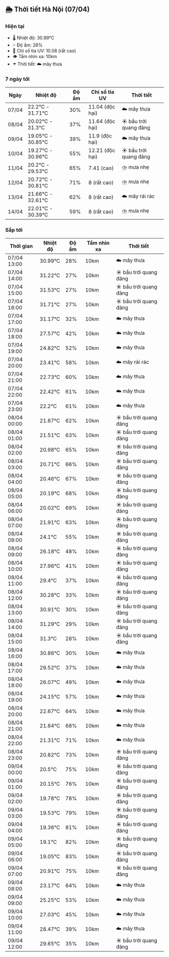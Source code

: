 ## 🌦️ Thời tiết Hà Nội (07/04)

### Hiện tại

- 🌡️ Nhiệt độ: 30.99℃
- 💦 Độ ẩm: 28%
- 🌟 Chỉ số tia UV: 10.08 (rất cao)
- 👁️ Tầm nhìn xa: 10km
- ☂️ Thời tiết: ☁️ mây thưa

### 7 ngày tới

| Ngày | Nhiệt độ | Độ ẩm | Chỉ số tia UV | Thời tiết |
| --- | --- | --- | --- | --- |
| 07/04 | 22.2℃ - 31.71℃ | 30% | 11.04 (độc hại) | ☁️ mây thưa |
| 08/04 | 20.02℃ - 31.3℃ | 37% | 11.64 (độc hại) | ☀️ bầu trời quang đãng |
| 09/04 | 19.05℃ - 30.85℃ | 39% | 11.9 (độc hại) | ☁️ mây thưa |
| 10/04 | 19.27℃ - 30.96℃ | 55% | 12.21 (độc hại) | ☀️ bầu trời quang đãng |
| 11/04 | 20.2℃ - 29.53℃ | 65% | 7.41 (cao) | ⛈️ mưa nhẹ |
| 12/04 | 20.72℃ - 30.81℃ | 71% | 8 (rất cao) | ⛈️ mưa nhẹ |
| 13/04 | 21.66℃ - 32.61℃ | 62% | 8 (rất cao) | ☁️ mây rải rác |
| 14/04 | 22.01℃ - 30.39℃ | 59% | 8 (rất cao) | ⛈️ mưa nhẹ |

### Sắp tới

| Thời gian | Nhiệt độ | Độ ẩm | Tầm nhìn xa | Thời tiết |
| --- | --- | --- | --- | --- |
| 07/04 13:00 | 30.99℃ | 28% | 10km | ☁️ mây thưa |
| 07/04 14:00 | 31.22℃ | 27% | 10km | ☀️ bầu trời quang đãng |
| 07/04 15:00 | 31.53℃ | 27% | 10km | ☀️ bầu trời quang đãng |
| 07/04 16:00 | 31.71℃ | 27% | 10km | ☀️ bầu trời quang đãng |
| 07/04 17:00 | 31.17℃ | 32% | 10km | ☁️ mây thưa |
| 07/04 18:00 | 27.57℃ | 42% | 10km | ☁️ mây thưa |
| 07/04 19:00 | 24.82℃ | 52% | 10km | ☁️ mây thưa |
| 07/04 20:00 | 23.41℃ | 58% | 10km | ☁️ mây rải rác |
| 07/04 21:00 | 22.73℃ | 60% | 10km | ☁️ mây thưa |
| 07/04 22:00 | 22.42℃ | 61% | 10km | ☁️ mây thưa |
| 07/04 23:00 | 22.2℃ | 61% | 10km | ☁️ mây thưa |
| 08/04 00:00 | 21.87℃ | 62% | 10km | ☀️ bầu trời quang đãng |
| 08/04 01:00 | 21.51℃ | 63% | 10km | ☀️ bầu trời quang đãng |
| 08/04 02:00 | 20.98℃ | 65% | 10km | ☀️ bầu trời quang đãng |
| 08/04 03:00 | 20.71℃ | 66% | 10km | ☀️ bầu trời quang đãng |
| 08/04 04:00 | 20.46℃ | 67% | 10km | ☀️ bầu trời quang đãng |
| 08/04 05:00 | 20.19℃ | 68% | 10km | ☀️ bầu trời quang đãng |
| 08/04 06:00 | 20.02℃ | 69% | 10km | ☀️ bầu trời quang đãng |
| 08/04 07:00 | 21.91℃ | 63% | 10km | ☀️ bầu trời quang đãng |
| 08/04 08:00 | 24.1℃ | 55% | 10km | ☀️ bầu trời quang đãng |
| 08/04 09:00 | 26.18℃ | 48% | 10km | ☀️ bầu trời quang đãng |
| 08/04 10:00 | 27.96℃ | 41% | 10km | ☀️ bầu trời quang đãng |
| 08/04 11:00 | 29.4℃ | 37% | 10km | ☀️ bầu trời quang đãng |
| 08/04 12:00 | 30.28℃ | 33% | 10km | ☀️ bầu trời quang đãng |
| 08/04 13:00 | 30.91℃ | 30% | 10km | ☀️ bầu trời quang đãng |
| 08/04 14:00 | 31.29℃ | 29% | 10km | ☀️ bầu trời quang đãng |
| 08/04 15:00 | 31.3℃ | 28% | 10km | ☀️ bầu trời quang đãng |
| 08/04 16:00 | 30.86℃ | 30% | 10km | ☁️ mây thưa |
| 08/04 17:00 | 29.52℃ | 37% | 10km | ☁️ mây thưa |
| 08/04 18:00 | 26.07℃ | 49% | 10km | ☁️ mây thưa |
| 08/04 19:00 | 24.15℃ | 57% | 10km | ☁️ mây thưa |
| 08/04 20:00 | 22.67℃ | 64% | 10km | ☁️ mây thưa |
| 08/04 21:00 | 21.84℃ | 68% | 10km | ☁️ mây thưa |
| 08/04 22:00 | 21.31℃ | 71% | 10km | ☁️ mây thưa |
| 08/04 23:00 | 20.82℃ | 73% | 10km | ☀️ bầu trời quang đãng |
| 09/04 00:00 | 20.5℃ | 75% | 10km | ☀️ bầu trời quang đãng |
| 09/04 01:00 | 20.15℃ | 76% | 10km | ☀️ bầu trời quang đãng |
| 09/04 02:00 | 19.78℃ | 78% | 10km | ☀️ bầu trời quang đãng |
| 09/04 03:00 | 19.53℃ | 79% | 10km | ☀️ bầu trời quang đãng |
| 09/04 04:00 | 19.36℃ | 81% | 10km | ☀️ bầu trời quang đãng |
| 09/04 05:00 | 19.1℃ | 82% | 10km | ☀️ bầu trời quang đãng |
| 09/04 06:00 | 19.05℃ | 83% | 10km | ☀️ bầu trời quang đãng |
| 09/04 07:00 | 20.91℃ | 75% | 10km | ☀️ bầu trời quang đãng |
| 09/04 08:00 | 23.17℃ | 64% | 10km | ☁️ mây thưa |
| 09/04 09:00 | 25.25℃ | 53% | 10km | ☁️ mây thưa |
| 09/04 10:00 | 27.03℃ | 45% | 10km | ☁️ mây thưa |
| 09/04 11:00 | 28.47℃ | 39% | 10km | ☁️ mây thưa |
| 09/04 12:00 | 29.65℃ | 35% | 10km | ☀️ bầu trời quang đãng |
